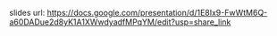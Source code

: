 slides url: https://docs.google.com/presentation/d/1E8Ix9-FwWtM6Q-a60DADue2d8yK1A1XWwdyadfMPqYM/edit?usp=share_link
